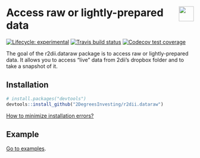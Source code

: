 
<!-- README.md is generated from README.Rmd. Please edit that file -->

# <img src="https://i.imgur.com/3jITMq8.png" align="right" height=40 /> Access raw or lightly-prepared data

<!-- badges: start -->

[![Lifecycle:
experimental](https://img.shields.io/badge/lifecycle-experimental-orange.svg)](https://www.tidyverse.org/lifecycle/#experimental)
[![Travis build
status](https://travis-ci.org/2DegreesInvesting/r2dii.dataraw.svg?branch=master)](https://travis-ci.org/2DegreesInvesting/r2dii.dataraw)
[![Codecov test
coverage](https://codecov.io/gh/2degreesinvesting/r2dii.dataraw/branch/master/graph/badge.svg)](https://codecov.io/gh/2degreesinvesting/r2dii.dataraw?branch=master)
<!-- badges: end -->

The goal of the r2dii.dataraw package is to access raw or
lightly-prepared data. It allows you to access “live” data from 2dii’s
dropbox folder and to take a snapshot of it.

## Installation

``` r
# install.packages("devtools")
devtools::install_github("2DegreesInvesting/r2dii.dataraw")
```

[How to minimize installation
errors?](https://gist.github.com/maurolepore/a0187be9d40aee95a43f20a85f4caed6#installation)

## Example

[Go to examples](https://2degreesinvesting.github.io/r2dii/#examples).
